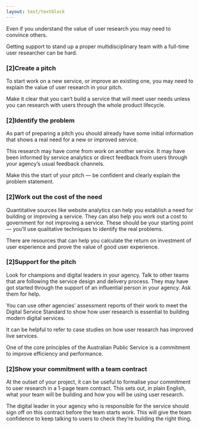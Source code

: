 ```yaml
---
layout: text/textblock
---
```


Even if you understand the value of user research you may need to convince others.

Getting support to stand up a proper multidisciplinary team with a full-time user researcher can be hard.

### [2]Create a pitch

To start work on a new service, or improve an existing one, you may need to explain the value of user research in your pitch.

Make it clear that you can’t build a service that will meet user needs unless you can research with users through the whole product lifecycle.

### [2]Identify the problem

As part of preparing a pitch you should already have some initial information that shows a real need for a new or improved service.

This research may have come from work on another service. It may have been informed by service analytics or direct feedback from users through your agency’s usual feedback channels. 

Make this the start of your pitch — be confident and clearly explain the problem statement.

### [2]Work out the cost of the need

Quantitative sources like website analytics can help you establish a need for building or improving a service. They can also help you work out a cost to government for not improving a service. These should be your starting point — you’ll use qualitative techniques to identify the real problems.

There are resources that can help you calculate the return on investment of user experience and prove the value of good user experience.

### [2]Support for the pitch

Look for champions and digital leaders in your agency. Talk to other teams that are following the service design and delivery process. They may have got started through the support of an influential person in your agency. Ask them for help.

You can use other agencies’ assessment reports of their work to meet the Digital Service Standard to show how user research is essential to building modern digital services.

It can be helpful to refer to case studies on how user research has improved live services. 

One of the core principles of the Australian Public Service is a commitment to improve efficiency and performance.

### [2]Show your commitment with a team contract

At the outset of your project, it can be useful to formalise your commitment to user research in a  1-page team contract. This sets out, in plain English, what your team will be building and how you will be using user research.

The digital leader in your agency who is responsible for the service should sign off on this contract before the team starts work. This will give the team confidence to keep talking to users to check they’re building the right thing.


